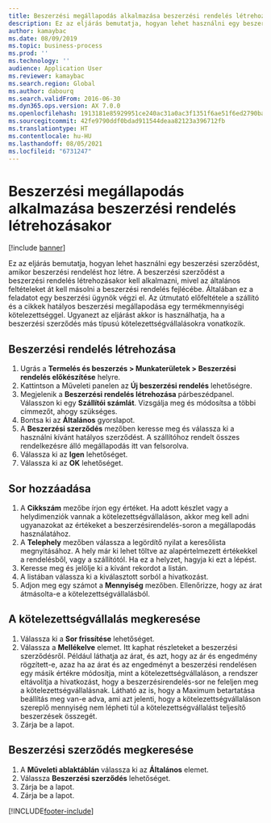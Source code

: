 ```yaml
---
title: Beszerzési megállapodás alkalmazása beszerzési rendelés létrehozásakor
description: Ez az eljárás bemutatja, hogyan lehet használni egy beszerzési szerződést, amikor beszerzési rendelést hoz létre.
author: kamaybac
ms.date: 08/09/2019
ms.topic: business-process
ms.prod: ''
ms.technology: ''
audience: Application User
ms.reviewer: kamaybac
ms.search.region: Global
ms.author: dabourq
ms.search.validFrom: 2016-06-30
ms.dyn365.ops.version: AX 7.0.0
ms.openlocfilehash: 1913181e85929951ce240ac31a0ac3f1351f6ae51f6ed2790bae577b2100b308
ms.sourcegitcommit: 42fe9790ddf0bdad911544deaa82123a396712fb
ms.translationtype: HT
ms.contentlocale: hu-HU
ms.lasthandoff: 08/05/2021
ms.locfileid: "6731247"
---
```

# <a name="apply-a-purchase-agreement-when-creating-a-purchase-order"></a>Beszerzési megállapodás alkalmazása beszerzési rendelés létrehozásakor

[!include [banner](../../includes/banner.md)]

Ez az eljárás bemutatja, hogyan lehet használni egy beszerzési szerződést, amikor beszerzési rendelést hoz létre. A beszerzési szerződést a beszerzési rendelés létrehozásakor kell alkalmazni, mivel az általános feltételeket át kell másolni a beszerzési rendelés fejlécébe. Általában ez a feladatot egy beszerzési ügynök végzi el. Az útmutató előfeltétele a szállító és a cikkek hatályos beszerzési megállapodása egy termékmennyiségi kötelezettséggel. Ugyanezt az eljárást akkor is használhatja, ha a beszerzési szerződés más típusú kötelezettségvállalásokra vonatkozik.

## <a name="create-a-purchase-order"></a>Beszerzési rendelés létrehozása

1. Ugrás a **Termelés és beszerzés \> Munkaterületek \> Beszerzési rendelés előkészítése** helyre.
1. Kattintson a Műveleti panelen az **Új beszerzési rendelés** lehetőségre.
1. Megjelenik a **Beszerzési rendelés létrehozása** párbeszédpanel. Válasszon ki egy **Szállítói számlát**. Vizsgálja meg és módosítsa a többi címmezőt, ahogy szükséges.
1. Bontsa ki az **Általános** gyorslapot.
1. A **Beszerzési szerződés** mezőben keresse meg és válassza ki a használni kívánt hatályos szerződést. A szállítóhoz rendelt összes rendelkezésre álló megállapodás itt van felsorolva.  
1. Válassza ki az **Igen** lehetőséget.
1. Válassza ki az **OK** lehetőséget.

## <a name="add-a-line"></a>Sor hozzáadása

1. A **Cikkszám** mezőbe írjon egy értéket. Ha adott készlet vagy a helydimenziók vannak a kötelezettségvállaláson, akkor meg kell adni ugyanazokat az értékeket a beszerzésirendelés-soron a megállapodás használatához.
1. A **Telephely** mezőben válassza a legördítő nyilat a keresőlista megnyitásához. A hely már ki lehet töltve az alapértelmezett értékekkel a rendelésből, vagy a szállítótól. Ha ez a helyzet, hagyja ki ezt a lépést.  
1. Keresse meg és jelölje ki a kívánt rekordot a listán.
1. A listában válassza ki a kiválasztott sorból a hivatkozást.
1. Adjon meg egy számot a **Mennyiség** mezőben. Ellenőrizze, hogy az árat átmásolta-e a kötelezettségvállalásból.  

## <a name="look-up-the-commitment"></a>A kötelezettségvállalás megkeresése

1. Válassza ki a **Sor frissítése** lehetőséget.
1. Válassza a **Mellékelve** elemet. Itt kaphat részleteket a beszerzési szerződésről. Például láthatja az árat, és azt, hogy az ár és engedmény rögzített-e, azaz ha az árat és az engedményt a beszerzési rendelésen egy másik értékre módosítja, mint a kötelezettségvállaláson, a rendszer eltávolítja a hivatkozást, hogy a beszerzésirendelés-sor ne feleljen meg a kötelezettségvállalásnak. Látható az is, hogy a Maximum betartatása beállítás meg van-e adva, ami azt jelenti, hogy a kötelezettségvállaláson szereplő mennyiség nem lépheti túl a kötelezettségvállalást teljesítő beszerzések összegét.  
1. Zárja be a lapot.

## <a name="look-up-the-purchase-agreement"></a>Beszerzési szerződés megkeresése

1. A **Műveleti ablaktáblán** válassza ki az **Általános** elemet.
1. Válassza **Beszerzési szerződés** lehetőséget.
1. Zárja be a lapot.
1. Zárja be a lapot.



[!INCLUDE[footer-include](../../../includes/footer-banner.md)]